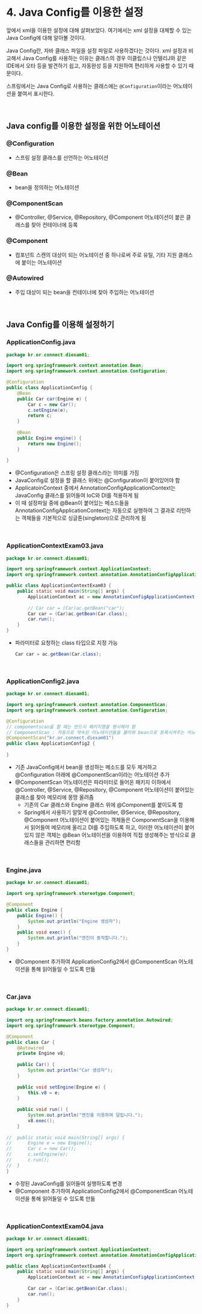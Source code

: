 # 4. Java Config를 이용한 설정
앞에서 xml을 이용한 설정에 대해 살펴보았다. 여기에서는 xml 설정을 대체할 수 있는 Java Config에 대해 알아볼 것이다.

Java Config란, 자바 클래스 파일을 설정 파일로 사용하겠다는 것이다. xml 설정과 비교해서 Java Config를 사용하는 이유는 클래스의 경우 이클립스나 인텔리J와 같은 IDE에서 오타 등을 발견하기 쉽고, 자동완성 등을 지원하여 편리하게 사용할 수 있기 때문이다.

스프링에서는 Java Config로 사용하는 클래스에는 `@Configuration`이라는 어노테이션을 붙여서 표시한다.

<br>

## Java config를 이용한 설정을 위한 어노테이션
### @Configuration
- 스프링 설정 클래스를 선언하는 어노테이션
### @Bean
- bean을 정의하는 어노테이션
### @ComponentScan
- @Controller, @Service, @Repository, @Component 어노테이션이 붙은 클래스를 찾아 컨테이너에 등록
### @Component
- 컴포넌트 스캔의 대상이 되는 어노테이션 중 하나로써 주로 유틸, 기타 지원 클래스에 붙이는 어노테이션
### @Autowired
- 주입 대상이 되는 bean을 컨테이너에 찾아 주입하는 어노테이션

<br>

## Java Config를 이용해 설정하기
### ApplicationConfig.java
```java
package kr.or.connect.diexam01;

import org.springframework.context.annotation.Bean;
import org.springframework.context.annotation.Configuration;

@Configuration
public class ApplicationConfig {
	@Bean
	public Car car(Engine e) {
		Car c = new Car();
		c.setEngine(e);
		return c;
	}
	
	@Bean
	public Engine engine() {
		return new Engine();
	}
	
}
```

- @Configuration은 스프링 설정 클래스라는 의미를 가짐
- JavaConfig로 설정을 할 클래스 위에는 @Configuration이 붙어있어야 함
- ApplicatoinContext 중에서 AnnotationConfigApplicationContext는 JavaConfig 클래스를 읽어들여 IoC와 DI를 적용하게 됨
- 이 때 설정파일 중에 @Bean이 붙어있는 메소드들을 AnnotationConfigApplicationContext는 자동으로 실행하여 그 결과로 리턴하는 객체들을 기본적으로 싱글톤(singleton)으로 관리하게 됨

<br>

### ApplicationContextExam03.java
```java
package kr.or.connect.diexam01;

import org.springframework.context.ApplicationContext;
import org.springframework.context.annotation.AnnotationConfigApplicationContext;

public class ApplicationContextExam03 {
	public static void main(String[] args) {
		ApplicationContext ac = new AnnotationConfigApplicationContext(ApplicationConfig.class);
		
		// Car car = (Car)ac.getBean("car");
		Car car = (Car)ac.getBean(Car.class);
		car.run();
	}
}
```

- 파라미터로 요청하는 class 타입으로 지정 가능
  ```java
  Car car = ac.getBean(Car.class);
  ```

<br>

### ApplicationConfig2.java
```java
package kr.or.connect.diexam01;

import org.springframework.context.annotation.ComponentScan;
import org.springframework.context.annotation.Configuration;

@Configuration
// componentscan을 할 때는 반드시 패키지명을 명시해야 함
// ComponentScan : 자동으로 약속된 어노테이션들을 불러와 bean으로 등록시켜주는 어노테이션
@ComponentScan("kr.or.connect.diexam01")
public class ApplicationConfig2 {
	
}
```

- 기존 JavaConfig에서 bean을 생성하는 메소드를 모두 제거하고 @Configuration 아래에 @ComponentScan이라는 어노테이션 추가
- @ComponentScan 어노테이션은 파라미터로 들어온 패키지 이하에서 @Controller, @Service, @Repository, @Component 어노테이션이 붙어있는 클래스를 찾아 메모리에 몽땅 올려줌
  - 기존의 Car 클래스와 Engine 클래스 위에 @Component를 붙이도록 함
  - Spring에서 사용하기 알맞게 @Controller, @Service, @Repository, @Component 어노테이션이 붙어있는 객체들은 ComponentScan을 이용해서 읽어들여 메모리에 올리고 DI를 주입하도록 하고, 이러한 어노테이션이 붙어있지 않은 객체는 @Bean 어노테이션을 이용하여 직접 생성해주는 방식으로 클래스들을 관리하면 편리함

<br>

### Engine.java
```java
package kr.or.connect.diexam01;

import org.springframework.stereotype.Component;

@Component
public class Engine {
	public Engine() {
		System.out.println("Engine 생성자");
	}
	public void exec() {
		System.out.println("엔진이 동작합니다.");
	}
}
```

- @Component 추가하여 ApplicationConfig2에서 @ComponentScan 어노테이션을 통해 읽어들일 수 있도록 만듦

<br>

### Car.java
```java
package kr.or.connect.diexam01;

import org.springframework.beans.factory.annotation.Autowired;
import org.springframework.stereotype.Component;

@Component
public class Car {
	@Autowired
	private Engine v8;
	
	public Car() {
		System.out.println("Car 생성자");
	}
	
	public void setEngine(Engine e) {
		this.v8 = e;
	}
	
	public void run() {
		System.out.println("엔진을 이용하여 달립니다.");
		v8.exec();
	}
	
//	public static void main(String[] args) {
//		Engine e = new Engine();
//		Car c = new Car();
//		c.setEngine(e);
//		c.run();
//	}
}
```

- 수정된 JavaConfig를 읽어들여 실행하도록 변경
- @Component 추가하여 ApplicationConfig2에서 @ComponentScan 어노테이션을 통해 읽어들일 수 있도록 만듦

<br>

### ApplicationContextExam04.java
```java
package kr.or.connect.diexam01;

import org.springframework.context.ApplicationContext;
import org.springframework.context.annotation.AnnotationConfigApplicationContext;

public class ApplicationContextExam04 {
	public static void main(String[] args) {
		ApplicationContext ac = new AnnotationConfigApplicationContext(ApplicationConfig2.class);
		
		Car car = (Car)ac.getBean(Car.class);
		car.run();
	}
}
```
